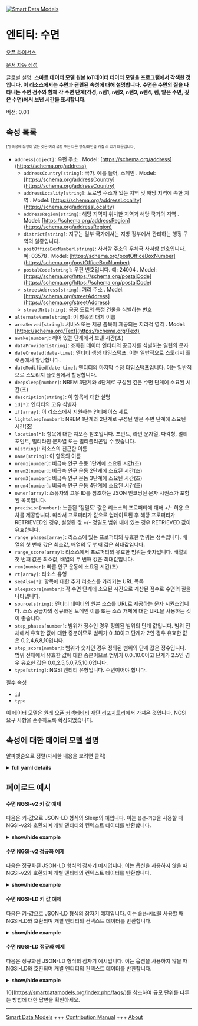 <!-- 10-Header -->  
[![Smart Data Models](https://smartdatamodels.org/wp-content/uploads/2022/01/SmartDataModels_logo.png "Logo")](https://smartdatamodels.org)  
엔티티: 수면  
=======<!-- /10-Header -->  
<!-- 15-License -->  
[오픈 라이선스](https://github.com/smart-data-models//dataModel.OCF/blob/master/Sleep/LICENSE.md)  
[문서 자동 생성](https://docs.google.com/presentation/d/e/2PACX-1vTs-Ng5dIAwkg91oTTUdt8ua7woBXhPnwavZ0FxgR8BsAI_Ek3C5q97Nd94HS8KhP-r_quD4H0fgyt3/pub?start=false&loop=false&delayms=3000#slide=id.gb715ace035_0_60)  
<!-- /15-License -->  
<!-- 20-Description -->  
글로벌 설명: **스마트 데이터 모델 원본 IoT데이터 데이터 모델을 프로그램에서 각색한 것입니다. 이 리소스에서는 수면과 관련된 속성에 대해 설명합니다. 수면은 수면의 질을 나타내는 수면 점수와 함께 각 수면 단계(각성, n렘1, n렘2, n렘3, n렘4, 렘, 얕은 수면, 깊은 수면)에서 보낸 시간을 표시합니다.**  
버전: 0.0.1  
<!-- /20-Description -->  
<!-- 30-PropertiesList -->  

## 속성 목록  

<sup><sub>[*] 속성에 유형이 없는 것은 여러 유형 또는 다른 형식/패턴을 가질 수 있기 때문입니다</sub></sup>.  
- `address[object]`: 우편 주소  . Model: [https://schema.org/address](https://schema.org/address)	- `addressCountry[string]`: 국가. 예를 들어, 스페인  . Model: [https://schema.org/addressCountry](https://schema.org/addressCountry)  
	- `addressLocality[string]`: 도로명 주소가 있는 지역 및 해당 지역에 속한 지역  . Model: [https://schema.org/addressLocality](https://schema.org/addressLocality)  
	- `addressRegion[string]`: 해당 지역이 위치한 지역과 해당 국가의 지역  . Model: [https://schema.org/addressRegion](https://schema.org/addressRegion)  
	- `district[string]`: 지구는 일부 국가에서는 지방 정부에서 관리하는 행정 구역의 일종입니다.    
	- `postOfficeBoxNumber[string]`: 사서함 주소의 우체국 사서함 번호입니다. 예: 03578  . Model: [https://schema.org/postOfficeBoxNumber](https://schema.org/postOfficeBoxNumber)  
	- `postalCode[string]`: 우편 번호입니다. 예: 24004  . Model: [https://schema.org/https://schema.org/postalCode](https://schema.org/https://schema.org/postalCode)  
	- `streetAddress[string]`: 거리 주소  . Model: [https://schema.org/streetAddress](https://schema.org/streetAddress)  
	- `streetNr[string]`: 공공 도로의 특정 건물을 식별하는 번호    
- `alternateName[string]`: 이 항목의 대체 이름  - `areaServed[string]`: 서비스 또는 제공 품목이 제공되는 지리적 영역  . Model: [https://schema.org/Text](https://schema.org/Text)- `awake[number]`: 깨어 있는 단계에서 보낸 시간(초)  - `dataProvider[string]`: 조화된 데이터 엔티티의 공급자를 식별하는 일련의 문자  - `dateCreated[date-time]`: 엔티티 생성 타임스탬프. 이는 일반적으로 스토리지 플랫폼에서 할당합니다.  - `dateModified[date-time]`: 엔티티의 마지막 수정 타임스탬프입니다. 이는 일반적으로 스토리지 플랫폼에서 할당합니다.  - `deepsleep[number]`: NREM 3단계와 4단계로 구성된 깊은 수면 단계에 소요된 시간(초)  - `description[string]`: 이 항목에 대한 설명  - `id[*]`: 엔티티의 고유 식별자  - `if[array]`: 이 리소스에서 지원하는 인터페이스 세트  - `lightsleep[number]`: NREM 1단계와 2단계로 구성된 얕은 수면 단계에 소요된 시간(초)  - `location[*]`: 항목에 대한 지오숀 참조입니다. 포인트, 라인 문자열, 다각형, 멀티포인트, 멀티라인 문자열 또는 멀티폴리곤일 수 있습니다.  - `n[string]`: 리소스의 친근한 이름  - `name[string]`: 이 항목의 이름  - `nrem1[number]`: 비급속 안구 운동 1단계에 소요된 시간(초)  - `nrem2[number]`: 비급속 안구 운동 2단계에 소요된 시간(초)  - `nrem3[number]`: 비급속 안구 운동 3단계에 소요된 시간(초)  - `nrem4[number]`: 비급속 안구 운동 4단계에 소요된 시간(초)  - `owner[array]`: 소유자의 고유 ID를 참조하는 JSON 인코딩된 문자 시퀀스가 포함된 목록입니다.  - `precision[number]`: 노출된 '정밀도' 값은 리소스의 프로퍼티에 대해 +/- 허용 오차를 제공합니다. 따라서 프로퍼티가 값으로 업데이트된 후 해당 프로퍼티가 RETRIEVED인 경우, 설정된 값 +/- 정밀도 범위 내에 있는 경우 RETRIEVED 값이 유효합니다.  - `range_phases[array]`: 리소스에 있는 프로퍼티의 유효한 범위는 정수입니다. 배열의 첫 번째 값은 최소값, 배열의 두 번째 값은 최대값입니다.  - `range_score[array]`: 리소스에서 프로퍼티의 유효한 범위는 숫자입니다. 배열의 첫 번째 값은 최소값, 배열의 두 번째 값은 최대값입니다.  - `rem[number]`: 빠른 안구 운동에 소요된 시간(초)  - `rt[array]`: 리소스 유형  - `seeAlso[*]`: 항목에 대한 추가 리소스를 가리키는 URL 목록  - `sleepscore[number]`: 각 수면 단계에 소요된 시간으로 계산된 점수로 수면의 질을 나타냅니다.  - `source[string]`: 엔티티 데이터의 원본 소스를 URL로 제공하는 문자 시퀀스입니다. 소스 공급자의 정규화된 도메인 이름 또는 소스 개체에 대한 URL을 사용하는 것이 좋습니다.  - `step_phases[number]`: 범위가 정수인 경우 정의된 범위의 단계 값입니다.  범위 전체에서 유효한 값에 대한 증분이므로 범위가 0..10이고 단계가 2인 경우 유효한 값은 0,2,4,6,8,10입니다.  - `step_score[number]`: 범위가 숫자인 경우 정의된 범위의 단계 값은 정수입니다.  범위 전체에서 유효한 값에 대한 증분이므로 범위가 0.0..10.0이고 단계가 2.5인 경우 유효한 값은 0.0,2.5,5.0,7.5,10.0입니다.  - `type[string]`: NGSI 엔티티 유형입니다. 수면이어야 합니다.  <!-- /30-PropertiesList -->  
<!-- 35-RequiredProperties -->  
필수 속성  
- `id`  - `type`  <!-- /35-RequiredProperties -->  
<!-- 40-RequiredProperties -->  
이 데이터 모델은 원래 [오픈 커넥티비티 재단 리포지토리](https://github.com/openconnectivityfoundation/IoTDataModels)에서 가져온 것입니다. NGSI 요구 사항을 준수하도록 확장되었습니다.  
<!-- /40-RequiredProperties -->  
<!-- 50-DataModelHeader -->  
## 속성에 대한 데이터 모델 설명  
알파벳순으로 정렬(자세한 내용을 보려면 클릭)  
<!-- /50-DataModelHeader -->  
<!-- 60-ModelYaml -->  
<details><summary><strong>full yaml details</strong></summary>    
```yaml  
Sleep:    
  description: 'Smart Data Models Program adaptation of the original IoTData data Models. This Resource describes the Properties associated with Sleep. Sleep shows the time spent in each of the sleep stages (awake, nrem1, nrem2, nrem3, nrem4, rem, light sleep, deep sleep), along with a sleep score indicating the quality of sleep.'    
  properties:    
    address:    
      description: The mailing address    
      properties:    
        addressCountry:    
          description: 'The country. For example, Spain'    
          type: string    
          x-ngsi:    
            model: https://schema.org/addressCountry    
            type: Property    
        addressLocality:    
          description: 'The locality in which the street address is, and which is in the region'    
          type: string    
          x-ngsi:    
            model: https://schema.org/addressLocality    
            type: Property    
        addressRegion:    
          description: 'The region in which the locality is, and which is in the country'    
          type: string    
          x-ngsi:    
            model: https://schema.org/addressRegion    
            type: Property    
        district:    
          description: 'A district is a type of administrative division that, in some countries, is managed by the local government'    
          type: string    
          x-ngsi:    
            type: Property    
        postOfficeBoxNumber:    
          description: 'The post office box number for PO box addresses. For example, 03578'    
          type: string    
          x-ngsi:    
            model: https://schema.org/postOfficeBoxNumber    
            type: Property    
        postalCode:    
          description: 'The postal code. For example, 24004'    
          type: string    
          x-ngsi:    
            model: https://schema.org/https://schema.org/postalCode    
            type: Property    
        streetAddress:    
          description: The street address    
          type: string    
          x-ngsi:    
            model: https://schema.org/streetAddress    
            type: Property    
        streetNr:    
          description: Number identifying a specific property on a public street    
          type: string    
          x-ngsi:    
            type: Property    
      type: object    
      x-ngsi:    
        model: https://schema.org/address    
        type: Property    
    alternateName:    
      description: An alternative name for this item    
      type: string    
      x-ngsi:    
        type: Property    
    areaServed:    
      description: The geographic area where a service or offered item is provided    
      type: string    
      x-ngsi:    
        model: https://schema.org/Text    
        type: Property    
    awake:    
      description: Time spent in Awake stage (in seconds)    
      minimum: 0    
      readOnly: true    
      type: number    
      x-ngsi:    
        type: Property    
    dataProvider:    
      description: A sequence of characters identifying the provider of the harmonised data entity    
      type: string    
      x-ngsi:    
        type: Property    
    dateCreated:    
      description: Entity creation timestamp. This will usually be allocated by the storage platform    
      format: date-time    
      type: string    
      x-ngsi:    
        type: Property    
    dateModified:    
      description: Timestamp of the last modification of the entity. This will usually be allocated by the storage platform    
      format: date-time    
      type: string    
      x-ngsi:    
        type: Property    
    deepsleep:    
      description: 'Time spent in Deep Sleep stage, consisting in NREM stages 3 and 4 (in seconds)'    
      minimum: 0    
      readOnly: true    
      type: number    
      x-ngsi:    
        type: Property    
    description:    
      description: A description of this item    
      type: string    
      x-ngsi:    
        type: Property    
    id:    
      anyOf:    
        - description: Identifier format of any NGSI entity    
          maxLength: 256    
          minLength: 1    
          pattern: ^[\w\-\.\{\}\$\+\*\[\]`|~^@!,:\\]+$    
          type: string    
          x-ngsi:    
            type: Property    
        - description: Identifier format of any NGSI entity    
          format: uri    
          type: string    
          x-ngsi:    
            type: Property    
      description: Unique identifier of the entity    
      x-ngsi:    
        type: Property    
    if:    
      description: The Interface set supported by this Resource    
      items:    
        enum:    
          - oic.if.s    
          - oic.if.baseline    
        type: string    
      minItems: 1    
      readOnly: true    
      type: array    
      uniqueItems: true    
      x-ngsi:    
        type: Property    
    lightsleep:    
      description: 'Time spent in Light Sleep stage, consisting in NREM stages 1 and 2 (in seconds)'    
      minimum: 0    
      readOnly: true    
      type: number    
      x-ngsi:    
        type: Property    
    location:    
      description: 'Geojson reference to the item. It can be Point, LineString, Polygon, MultiPoint, MultiLineString or MultiPolygon'    
      oneOf:    
        - description: Geojson reference to the item. Point    
          properties:    
            bbox:    
              items:    
                type: number    
              minItems: 4    
              type: array    
            coordinates:    
              items:    
                type: number    
              minItems: 2    
              type: array    
            type:    
              enum:    
                - Point    
              type: string    
          required:    
            - type    
            - coordinates    
          title: GeoJSON Point    
          type: object    
          x-ngsi:    
            type: GeoProperty    
        - description: Geojson reference to the item. LineString    
          properties:    
            bbox:    
              items:    
                type: number    
              minItems: 4    
              type: array    
            coordinates:    
              items:    
                items:    
                  type: number    
                minItems: 2    
                type: array    
              minItems: 2    
              type: array    
            type:    
              enum:    
                - LineString    
              type: string    
          required:    
            - type    
            - coordinates    
          title: GeoJSON LineString    
          type: object    
          x-ngsi:    
            type: GeoProperty    
        - description: Geojson reference to the item. Polygon    
          properties:    
            bbox:    
              items:    
                type: number    
              minItems: 4    
              type: array    
            coordinates:    
              items:    
                items:    
                  items:    
                    type: number    
                  minItems: 2    
                  type: array    
                minItems: 4    
                type: array    
              type: array    
            type:    
              enum:    
                - Polygon    
              type: string    
          required:    
            - type    
            - coordinates    
          title: GeoJSON Polygon    
          type: object    
          x-ngsi:    
            type: GeoProperty    
        - description: Geojson reference to the item. MultiPoint    
          properties:    
            bbox:    
              items:    
                type: number    
              minItems: 4    
              type: array    
            coordinates:    
              items:    
                items:    
                  type: number    
                minItems: 2    
                type: array    
              type: array    
            type:    
              enum:    
                - MultiPoint    
              type: string    
          required:    
            - type    
            - coordinates    
          title: GeoJSON MultiPoint    
          type: object    
          x-ngsi:    
            type: GeoProperty    
        - description: Geojson reference to the item. MultiLineString    
          properties:    
            bbox:    
              items:    
                type: number    
              minItems: 4    
              type: array    
            coordinates:    
              items:    
                items:    
                  items:    
                    type: number    
                  minItems: 2    
                  type: array    
                minItems: 2    
                type: array    
              type: array    
            type:    
              enum:    
                - MultiLineString    
              type: string    
          required:    
            - type    
            - coordinates    
          title: GeoJSON MultiLineString    
          type: object    
          x-ngsi:    
            type: GeoProperty    
        - description: Geojson reference to the item. MultiLineString    
          properties:    
            bbox:    
              items:    
                type: number    
              minItems: 4    
              type: array    
            coordinates:    
              items:    
                items:    
                  items:    
                    items:    
                      type: number    
                    minItems: 2    
                    type: array    
                  minItems: 4    
                  type: array    
                type: array    
              type: array    
            type:    
              enum:    
                - MultiPolygon    
              type: string    
          required:    
            - type    
            - coordinates    
          title: GeoJSON MultiPolygon    
          type: object    
          x-ngsi:    
            type: GeoProperty    
      x-ngsi:    
        type: GeoProperty    
    n:    
      description: Friendly name of the Resource    
      maxLength: 64    
      readOnly: true    
      type: string    
      x-ngsi:    
        type: Property    
    name:    
      description: The name of this item    
      type: string    
      x-ngsi:    
        type: Property    
    nrem1:    
      description: Time spent in Non Rapid Eye Movement stage 1 (in seconds)    
      minimum: 0    
      readOnly: true    
      type: number    
      x-ngsi:    
        type: Property    
    nrem2:    
      description: Time spent in Non Rapid Eye Movement stage 2 (in seconds)    
      minimum: 0    
      readOnly: true    
      type: number    
      x-ngsi:    
        type: Property    
    nrem3:    
      description: Time spent in Non Rapid Eye Movement stage 3 (in seconds)    
      minimum: 0    
      readOnly: true    
      type: number    
      x-ngsi:    
        type: Property    
    nrem4:    
      description: Time spent in Non Rapid Eye Movement stage 4 (in seconds)    
      minimum: 0    
      readOnly: true    
      type: number    
      x-ngsi:    
        type: Property    
    owner:    
      description: A List containing a JSON encoded sequence of characters referencing the unique Ids of the owner(s)    
      items:    
        anyOf:    
          - description: Identifier format of any NGSI entity    
            maxLength: 256    
            minLength: 1    
            pattern: ^[\w\-\.\{\}\$\+\*\[\]`|~^@!,:\\]+$    
            type: string    
            x-ngsi:    
              type: Property    
          - description: Identifier format of any NGSI entity    
            format: uri    
            type: string    
            x-ngsi:    
              type: Property    
        description: Unique identifier of the entity    
        x-ngsi:    
          type: Property    
      type: array    
      x-ngsi:    
        type: Property    
    precision:    
      description: 'When exposed the value in ''precision'' provides a +/- tolerance against the Properties in the Resource. Thus if a Property is UPDATED to a value and that Property then RETRIEVED, the RETRIEVED value is valid if in the range of the set value +/- precision'    
      readOnly: true    
      type: number    
      x-ngsi:    
        type: Property    
    range_phases:    
      description: 'The valid range for the Property in the Resource as an integer. The first value in the array is the minimum value, the second value in the array is the maximum value.'    
      items:    
        type: integer    
      maxItems: 2    
      minItems: 2    
      readOnly: true    
      type: array    
      x-ngsi:    
        type: Property    
    range_score:    
      description: 'The valid range for the Property in the Resource as a number. The first value in the array is the minimum value, the second value in the array is the maximum value.'    
      items:    
        type: number    
      maxItems: 2    
      minItems: 2    
      readOnly: true    
      type: array    
      x-ngsi:    
        type: Property    
    rem:    
      description: Time spent in Rapid Eye Movement (in seconds)    
      minimum: 0    
      readOnly: true    
      type: number    
      x-ngsi:    
        type: Property    
    rt:    
      description: Resource Type    
      items:    
        enum:    
          - oic.r.sleep    
        type: string    
      minItems: 1    
      readOnly: true    
      type: array    
      uniqueItems: true    
      x-ngsi:    
        type: Property    
    seeAlso:    
      description: list of uri pointing to additional resources about the item    
      oneOf:    
        - items:    
            format: uri    
            type: string    
          minItems: 1    
          type: array    
        - format: uri    
          type: string    
      x-ngsi:    
        type: Property    
    sleepscore:    
      description: 'Score computed from the time spent in each sleep stage, indicative of the quality of sleep'    
      minimum: 0    
      readOnly: true    
      type: number    
      x-ngsi:    
        type: Property    
    source:    
      description: 'A sequence of characters giving the original source of the entity data as a URL. Recommended to be the fully qualified domain name of the source provider, or the URL to the source object'    
      type: string    
      x-ngsi:    
        type: Property    
    step_phases:    
      description: 'Step value across the defined range when the range is an integer.  This is the increment for valid values across the range; so if range is 0..10 and step is 2 then valid values are 0,2,4,6,8,10.'    
      readOnly: true    
      type: number    
      x-ngsi:    
        type: Property    
    step_score:    
      description: 'Step value across the defined range an integer when the range is a number.  This is the increment for valid values across the range; so if range is 0.0..10.0 and step is 2.5 then valid values are 0.0,2.5,5.0,7.5,10.0.'    
      readOnly: true    
      type: number    
      x-ngsi:    
        type: Property    
    type:    
      description: NGSI entity type. It has to be Sleep    
      enum:    
        - Sleep    
      type: string    
      x-ngsi:    
        type: Property    
  required:    
    - id    
    - type    
  type: object    
  x-derived-from: https://github.com/OpenInterConnect/IoTDataModels/blob/master/SleepResURI.swagger.json    
  x-disclaimer: 'Redistribution and use in source and binary forms, with or without modification, are permitted  provided that the license conditions are met. Copyleft (c) 2022 Contributors to Smart Data Models Program'    
  x-license-url: https://github.com/smart-data-models/dataModel.OCF/blob/master/Sleep/LICENSE.md    
  x-model-schema: https://smart-data-models.github.io/dataModel.IoTDataModels/Sleep/schema.json    
  x-model-tags: OCF    
  x-version: 0.0.1    
```  
</details>    
<!-- /60-ModelYaml -->  
<!-- 70-MiddleNotes -->  
<!-- /70-MiddleNotes -->  
<!-- 80-Examples -->  
## 페이로드 예시  
#### 수면 NGSI-v2 키 값 예제  
다음은 키-값으로 JSON-LD 형식의 Sleep의 예입니다. 이는 `옵션=키값`을 사용할 때 NGSI-v2와 호환되며 개별 엔티티의 컨텍스트 데이터를 반환합니다.  
<details><summary><strong>show/hide example</strong></summary>    
```json  
{  
    "id": "urn:ngsi-ld:Sleep:id:EOXI:64784328",  
    "dateCreated": "2012-05-08T18:33:40Z",  
    "dateModified": "2017-08-05T04:09:21Z",  
    "source": "Experience somebody democratic happen form. Born recently field. Answer activity image control difficult value simple.",  
    "name": "Know myself treat include fund blood and. Himself population pull partner walk vote.",  
    "alternateName": "Sport effort race seven million energy hotel. Treat sign card market least court American particular. Computer put quite hospital walk score.",  
    "description": "",  
    "dataProvider": "Want person season form model thought song head. Picture himself realize far your art mouth real. Low or born enter.",  
    "owner": [  
        "urn:ngsi-ld:Sleep:items:EVHF:32347913",  
        "urn:ngsi-ld:Sleep:items:QUUJ:68624316"  
    ],  
    "seeAlso": [  
        "urn:ngsi-ld:Sleep:items:BYWE:96773582"  
    ],  
    "location": {  
        "type": "Point",  
        "coordinates": [  
            -43.8165545,  
            170.462299  
        ]  
    },  
    "address": {  
        "streetAddress": "Reach black huge image care compa",  
        "addressLocality": "Toward as work better enough. Not wife yes pretty quickly. Stage field nor. House dream field",  
        "addressRegion": "Build expect doctor official. Detail into should treatment part. Capital resource another two.",  
        "addressCountry": "Build later fear wall.",  
        "postalCode": "Value dream on off pretty avoid. Perhaps large collection buy budget. Begin send everybody to manager.",  
        "postOfficeBoxNumber": "Alone another defense get. Into population pretty baby.",  
        "streetNr": "Impact easy rise chair guess. Pretty imagine charge red garden. Growth guy pattern little environmental dream",  
        "district": "Force before sing leader some traditional scientist. Tv particularly such painting open her fig"  
    },  
    "areaServed": "Inside matter technology white shake. Light t",  
    "awake": 864,  
    "nrem1": 864,  
    "nrem2": 864,  
    "nrem3": 864,  
    "nrem4": 864,  
    "rem": 864,  
    "lightsleep": 864,  
    "deepsleep": 864,  
    "sleepscore": 877.2,  
    "if": [  
        "oic.if.baseline"  
    ],  
    "rt": [  
        "oic.r.sleep"  
    ],  
    "n": "Soldier player professor ever style",  
    "range_phases": [  
        864,  
        864  
    ],  
    "step_phases": 864,  
    "range_score": [  
        796.4,  
        476.3  
    ],  
    "step_score": 276.4,  
    "precision": 394.0,  
    "type": "Sleep"  
}  
```  
</details>  
#### 수면 NGSI-v2 정규화 예제  
다음은 정규화된 JSON-LD 형식의 잠자기 예시입니다. 이는 옵션을 사용하지 않을 때 NGSI-v2와 호환되며 개별 엔티티의 컨텍스트 데이터를 반환합니다.  
<details><summary><strong>show/hide example</strong></summary>    
```json  
{  
    "id": "urn:ngsi-ld:Sleep:id:EOXI:64784328",  
    "dateCreated": {  
        "type": "DateTime",  
        "value": "2012-05-08T18:33:40Z"  
    },  
    "dateModified": {  
        "type": "DateTime",  
        "value": "2017-08-05T04:09:21Z"  
    },  
    "source": {  
        "type": "Text",  
        "value": "Experience somebody democratic happen form. Born recently field. Answer activity image control difficult value simple."  
    },  
    "name": {  
        "type": "Text",  
        "value": "Know myself treat include fund blood and. Himself population pull partner walk vote."  
    },  
    "alternateName": {  
        "type": "Text",  
        "value": "Sport effort race seven million energy hotel. Treat sign card market least court American particular. Computer put quite hospital walk score."  
    },  
    "description": {  
        "type": "Text",  
        "value": ""  
    },  
    "dataProvider": {  
        "type": "Text",  
        "value": "Want person season form model thought song head. Picture himself realize far your art mouth real. Low or born enter."  
    },  
    "owner": {  
        "type": "StructuredValue",  
        "value": [  
            "urn:ngsi-ld:Sleep:items:EVHF:32347913",  
            "urn:ngsi-ld:Sleep:items:QUUJ:68624316"  
        ]  
    },  
    "seeAlso": {  
        "type": "StructuredValue",  
        "value": [  
            "urn:ngsi-ld:Sleep:items:BYWE:96773582"  
        ]  
    },  
    "location": {  
        "type": "geo:json",  
        "value": {  
            "type": "Point",  
            "coordinates": [  
                -43.8165545,  
                170.462299  
            ]  
        }  
    },  
    "address": {  
        "type": "StructuredValue",  
        "value": {  
            "streetAddress": "Reach black huge image care compa",  
            "addressLocality": "Toward as work better enough. Not wife yes pretty quickly. Stage field nor. House dream field",  
            "addressRegion": "Build expect doctor official. Detail into should treatment part. Capital resource another two.",  
            "addressCountry": "Build later fear wall.",  
            "postalCode": "Value dream on off pretty avoid. Perhaps large collection buy budget. Begin send everybody to manager.",  
            "postOfficeBoxNumber": "Alone another defense get. Into population pretty baby.",  
            "streetNr": "Impact easy rise chair guess. Pretty imagine charge red garden. Growth guy pattern little environmental dream",  
            "district": "Force before sing leader some traditional scientist. Tv particularly such painting open her fig"  
        }  
    },  
    "areaServed": {  
        "type": "Text",  
        "value": "Inside matter technology white shake. Light t"  
    },  
    "awake": {  
        "type": "Number",  
        "value": 864  
    },  
    "nrem1": {  
        "type": "Number",  
        "value": 864  
    },  
    "nrem2": {  
        "type": "Number",  
        "value": 864  
    },  
    "nrem3": {  
        "type": "Number",  
        "value": 864  
    },  
    "nrem4": {  
        "type": "Number",  
        "value": 864  
    },  
    "rem": {  
        "type": "Number",  
        "value": 864  
    },  
    "lightsleep": {  
        "type": "Number",  
        "value": 864  
    },  
    "deepsleep": {  
        "type": "Number",  
        "value": 864  
    },  
    "sleepscore": {  
        "type": "Number",  
        "value": 877.2  
    },  
    "if": {  
        "type": "StructuredValue",  
        "value": [  
            "oic.if.baseline"  
        ]  
    },  
    "rt": {  
        "type": "StructuredValue",  
        "value": [  
            "oic.r.sleep"  
        ]  
    },  
    "n": {  
        "type": "Text",  
        "value": "Soldier player professor ever style"  
    },  
    "range_phases": {  
        "type": "StructuredValue",  
        "value": [  
            864,  
            864  
        ]  
    },  
    "step_phases": {  
        "type": "Number",  
        "value": 864  
    },  
    "range_score": {  
        "type": "StructuredValue",  
        "value": [  
            796.4,  
            476.3  
        ]  
    },  
    "step_score": {  
        "type": "Number",  
        "value": 276.4  
    },  
    "precision": {  
        "type": "Number",  
        "value": 394.0  
    },  
    "type": "Sleep"  
}  
```  
</details>  
#### 수면 NGSI-LD 키 값 예제  
다음은 키-값으로 JSON-LD 형식의 잠자기 예제입니다. 이는 `옵션=키값`을 사용할 때 NGSI-LD와 호환되며 개별 엔티티의 컨텍스트 데이터를 반환합니다.  
<details><summary><strong>show/hide example</strong></summary>    
```json  
{  
    "id": "urn:ngsi-ld:Sleep:id:EOXI:64784328",  
    "dateCreated": "2012-05-08T18:33:40Z",  
    "dateModified": "2017-08-05T04:09:21Z",  
    "source": "Experience somebody democratic happen form. Born recently field. Answer activity image control difficult value simple.",  
    "name": "Know myself treat include fund blood and. Himself population pull partner walk vote.",  
    "alternateName": "Sport effort race seven million energy hotel. Treat sign card market least court American particular. Computer put quite hospital walk score.",  
    "description": "",  
    "dataProvider": "Want person season form model thought song head. Picture himself realize far your art mouth real. Low or born enter.",  
    "owner": [  
        "urn:ngsi-ld:Sleep:items:EVHF:32347913",  
        "urn:ngsi-ld:Sleep:items:QUUJ:68624316"  
    ],  
    "seeAlso": [  
        "urn:ngsi-ld:Sleep:items:BYWE:96773582"  
    ],  
    "location": {  
        "type": "Point",  
        "coordinates": [  
            -43.8165545,  
            170.462299  
        ]  
    },  
    "address": {  
        "streetAddress": "Reach black huge image care compa",  
        "addressLocality": "Toward as work better enough. Not wife yes pretty quickly. Stage field nor. House dream field",  
        "addressRegion": "Build expect doctor official. Detail into should treatment part. Capital resource another two.",  
        "addressCountry": "Build later fear wall.",  
        "postalCode": "Value dream on off pretty avoid. Perhaps large collection buy budget. Begin send everybody to manager.",  
        "postOfficeBoxNumber": "Alone another defense get. Into population pretty baby.",  
        "streetNr": "Impact easy rise chair guess. Pretty imagine charge red garden. Growth guy pattern little environmental dream",  
        "district": "Force before sing leader some traditional scientist. Tv particularly such painting open her fig"  
    },  
    "areaServed": "Inside matter technology white shake. Light t",  
    "awake": 864,  
    "nrem1": 864,  
    "nrem2": 864,  
    "nrem3": 864,  
    "nrem4": 864,  
    "rem": 864,  
    "lightsleep": 864,  
    "deepsleep": 864,  
    "sleepscore": 877.2,  
    "if": [  
        "oic.if.baseline"  
    ],  
    "rt": [  
        "oic.r.sleep"  
    ],  
    "n": "Soldier player professor ever style",  
    "range_phases": [  
        864,  
        864  
    ],  
    "step_phases": 864,  
    "range_score": [  
        796.4,  
        476.3  
    ],  
    "step_score": 276.4,  
    "precision": 394.0,  
    "type": "Sleep",  
    "@context": [  
        "https://smartdatamodels.org/context.jsonld"  
    ]  
}  
```  
</details>  
#### 수면 NGSI-LD 정규화 예제  
다음은 정규화된 JSON-LD 형식의 잠자기 예시입니다. 이는 옵션을 사용하지 않을 때 NGSI-LD와 호환되며 개별 엔티티의 컨텍스트 데이터를 반환합니다.  
<details><summary><strong>show/hide example</strong></summary>    
```json  
{  
    "id": "urn:ngsi-ld:Sleep:id:EOXI:64784328",  
    "dateCreated": {  
        "type": "Property",  
        "value": {  
            "@type": "DateTime",  
            "@value": "2012-05-08T18:33:40Z"  
        }  
    },  
    "dateModified": {  
        "type": "Property",  
        "value": {  
            "@type": "DateTime",  
            "@value": "2017-08-05T04:09:21Z"  
        }  
    },  
    "source": {  
        "type": "Property",  
        "value": "Experience somebody democratic happen form. Born recently field. Answer activity image control difficult value simple."  
    },  
    "name": {  
        "type": "Property",  
        "value": "Know myself treat include fund blood and. Himself population pull partner walk vote."  
    },  
    "alternateName": {  
        "type": "Property",  
        "value": "Sport effort race seven million energy hotel. Treat sign card market least court American particular. Computer put quite hospital walk score."  
    },  
    "description": {  
        "type": "Property",  
        "value": ""  
    },  
    "dataProvider": {  
        "type": "Property",  
        "value": "Want person season form model thought song head. Picture himself realize far your art mouth real. Low or born enter."  
    },  
    "owner": {  
        "type": "Property",  
        "value": [  
            "urn:ngsi-ld:Sleep:items:EVHF:32347913",  
            "urn:ngsi-ld:Sleep:items:QUUJ:68624316"  
        ]  
    },  
    "seeAlso": {  
        "type": "Property",  
        "value": [  
            "urn:ngsi-ld:Sleep:items:BYWE:96773582"  
        ]  
    },  
    "location": {  
        "type": "GeoProperty",  
        "value": {  
            "type": "Point",  
            "coordinates": [  
                -43.8165545,  
                170.462299  
            ]  
        }  
    },  
    "address": {  
        "type": "Property",  
        "value": {  
            "streetAddress": "Reach black huge image care compa",  
            "addressLocality": "Toward as work better enough. Not wife yes pretty quickly. Stage field nor. House dream field",  
            "addressRegion": "Build expect doctor official. Detail into should treatment part. Capital resource another two.",  
            "addressCountry": "Build later fear wall.",  
            "postalCode": "Value dream on off pretty avoid. Perhaps large collection buy budget. Begin send everybody to manager.",  
            "postOfficeBoxNumber": "Alone another defense get. Into population pretty baby.",  
            "streetNr": "Impact easy rise chair guess. Pretty imagine charge red garden. Growth guy pattern little environmental dream",  
            "district": "Force before sing leader some traditional scientist. Tv particularly such painting open her fig"  
        }  
    },  
    "areaServed": {  
        "type": "Property",  
        "value": "Inside matter technology white shake. Light t"  
    },  
    "awake": {  
        "type": "Property",  
        "value": 864  
    },  
    "nrem1": {  
        "type": "Property",  
        "value": 864  
    },  
    "nrem2": {  
        "type": "Property",  
        "value": 864  
    },  
    "nrem3": {  
        "type": "Property",  
        "value": 864  
    },  
    "nrem4": {  
        "type": "Property",  
        "value": 864  
    },  
    "rem": {  
        "type": "Property",  
        "value": 864  
    },  
    "lightsleep": {  
        "type": "Property",  
        "value": 864  
    },  
    "deepsleep": {  
        "type": "Property",  
        "value": 864  
    },  
    "sleepscore": {  
        "type": "Property",  
        "value": 877.2  
    },  
    "if": {  
        "type": "Property",  
        "value": [  
            "oic.if.baseline"  
        ]  
    },  
    "rt": {  
        "type": "Property",  
        "value": [  
            "oic.r.sleep"  
        ]  
    },  
    "n": {  
        "type": "Property",  
        "value": "Soldier player professor ever style"  
    },  
    "range_phases": {  
        "type": "Property",  
        "value": [  
            864,  
            864  
        ]  
    },  
    "step_phases": {  
        "type": "Property",  
        "value": 864  
    },  
    "range_score": {  
        "type": "Property",  
        "value": [  
            796.4,  
            476.3  
        ]  
    },  
    "step_score": {  
        "type": "Property",  
        "value": 276.4  
    },  
    "precision": {  
        "type": "Property",  
        "value": 394.0  
    },  
    "type": "Sleep",  
    "@context": [  
        "https://smartdatamodels.org/context.jsonld"  
    ]  
}  
```  
</details><!-- /80-Examples -->  
<!-- 90-FooterNotes -->  
<!-- /90-FooterNotes -->  
<!-- 95-Units -->  
10](https://smartdatamodels.org/index.php/faqs/)를 참조하여 규모 단위를 다루는 방법에 대한 답변을 확인하세요.  
<!-- /95-Units -->  
<!-- 97-LastFooter -->  
---  
[Smart Data Models](https://smartdatamodels.org) +++ [Contribution Manual](https://bit.ly/contribution_manual) +++ [About](https://bit.ly/Introduction_SDM)<!-- /97-LastFooter -->  
